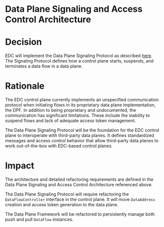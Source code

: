# Data Plane Signaling and Access Control Architecture

# Decision

EDC will implement the Data Plane Signaling Protocol as described [here](../../data-plane-signaling/data-plane-signaling.md). The Signaling Protocol defines how a control plane starts, suspends, and terminates a data flow in a data plane.

# Rationale

The EDC control plane currently implements an unspecified communication protocol when initiating flows in its proprietary data plane implementation, the DPF. In addition to being proprietary and undocumented, the communication has significant limitations. These include the inability to suspend flows and lack of adequate access token management.  

The Data Plane Signaling Protocol will be the foundation for the EDC control plane to interoperate with third-party data planes. It defines standardized messages and access control behavior that allow third-party data planes to work out-of-the-box with EDC-based control planes.

# Impact

The architecture and detailed refactoring requirements are defined in the Data Plane Signaling and Access Control Architecture referenced above.

The Data Plane Signaling Protocol will require refactoring the `DataFlowController` interface in the control plane. It will move `DataAddress` creation and access token generation to the data plane.

The Data Plane Framework will be refactored to persistently manage both push and pull `DataFlow` instances.
